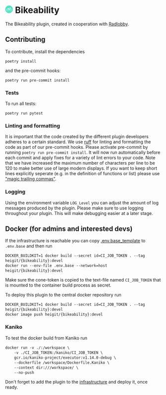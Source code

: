 # <img src="resources/gitlabicon.png" width="5%"> Bikeability

The Bikeability plugin, created in cooperation with [Radlobby](https://www.radlobby.at/).

## Contributing

To contribute, install the dependencies

```shell
poetry install
```

and the pre-commit hooks:

```shell
poetry run pre-commit install
```

### Tests

To run all tests:
```shell
poetry run pytest
```

### Linting and formatting

It is important that the code created by the different plugin developers adheres to a certain standard.
We use [ruff](https://docs.astral.sh/ruff/) for linting and formatting the code as part of our pre-commit hooks.
Please activate pre-commit by running `poetry run pre-commit install`.
It will now run automatically before each commit and apply fixes for a variety of lint errors to your code.
Note that we have increased the maximum number of characters per line to be 120 to make better use of large modern displays.
If you want to keep short lines explicitly seperate (e.g. in the definition of functions or list) please use ["magic trailing commas"](https://docs.astral.sh/ruff/settings/#format_skip-magic-trailing-comma).

### Logging

Using the environment variable `LOG_Level` you can adjust the amount of log messages produced by the plugin.
Please make sure to use logging throughout your plugin.
This will make debugging easier at a later stage.

## Docker (for admins and interested devs)

If the infrastructure is reachable you can copy [.env.base_template](.env.base_template) to `.env.base` and then run

```shell
DOCKER_BUILDKIT=1 docker build --secret id=CI_JOB_TOKEN . --tag heigit/{bikeability}:devel
docker run --env-file .env.base --network=host heigit/{bikeability}:devel
```

Make sure the cone-token is copied to the text-file named `CI_JOB_TOKEN` that is mounted to the container build process as secret.

To deploy this plugin to the central docker repository run

```shell
DOCKER_BUILDKIT=1 docker build --secret id=CI_JOB_TOKEN . --tag heigit/{bikeability}:devel
docker image push heigit/{bikeability}:devel
```

### Kaniko

To test the docker build from Kaniko run

```shell
docker run -v ./:/workspace \
    -v ./CI_JOB_TOKEN:/kaniko/CI_JOB_TOKEN \
    gcr.io/kaniko-project/executor:v1.14.0-debug \
    --dockerfile /workspace/Dockerfile.Kaniko \
    --context dir:///workspace/ \
    --no-push
```

Don't forget to add the plugin to the [infrastructure](https://gitlab.heigit.org/climate-action/infrastructure) and deploy it, once ready.